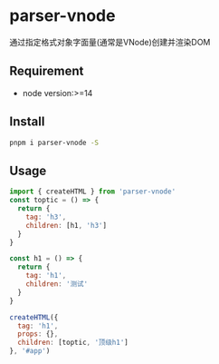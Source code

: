 # parser-vnode
通过指定格式对象字面量(通常是VNode)创建并渲染DOM




## Requirement

- node version:>=14

## Install

``` zsh
pnpm i parser-vnode -S
```


## Usage


``` js
import { createHTML } from 'parser-vnode'
const toptic = () => {
  return {
    tag: 'h3',
    children: [h1, 'h3']
  }
}

const h1 = () => {
  return {
    tag: 'h1',
    children: '测试'
  }
}

createHTML({
  tag: 'h1',
  props: {},
  children: [toptic, '顶级h1']
}, '#app')
```

<!-- ## Options


``` ts

``` -->



